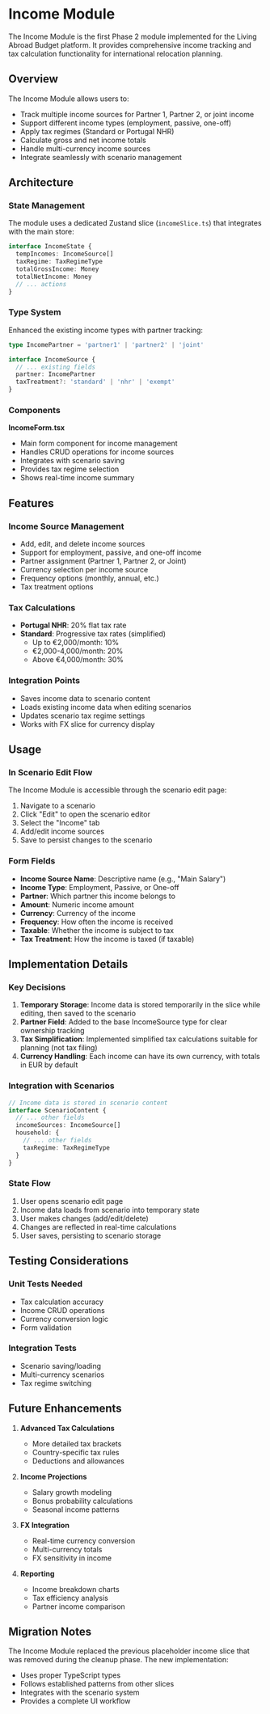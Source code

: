 # Income Module

The Income Module is the first Phase 2 module implemented for the Living Abroad Budget platform. It provides comprehensive income tracking and tax calculation functionality for international relocation planning.

## Overview

The Income Module allows users to:
- Track multiple income sources for Partner 1, Partner 2, or joint income
- Support different income types (employment, passive, one-off)
- Apply tax regimes (Standard or Portugal NHR)
- Calculate gross and net income totals
- Handle multi-currency income sources
- Integrate seamlessly with scenario management

## Architecture

### State Management

The module uses a dedicated Zustand slice (`incomeSlice.ts`) that integrates with the main store:

```typescript
interface IncomeState {
  tempIncomes: IncomeSource[]
  taxRegime: TaxRegimeType
  totalGrossIncome: Money
  totalNetIncome: Money
  // ... actions
}
```

### Type System

Enhanced the existing income types with partner tracking:

```typescript
type IncomePartner = 'partner1' | 'partner2' | 'joint'

interface IncomeSource {
  // ... existing fields
  partner: IncomePartner
  taxTreatment?: 'standard' | 'nhr' | 'exempt'
}
```

### Components

**IncomeForm.tsx**
- Main form component for income management
- Handles CRUD operations for income sources
- Integrates with scenario saving
- Provides tax regime selection
- Shows real-time income summary

## Features

### Income Source Management
- Add, edit, and delete income sources
- Support for employment, passive, and one-off income
- Partner assignment (Partner 1, Partner 2, or Joint)
- Currency selection per income source
- Frequency options (monthly, annual, etc.)
- Tax treatment options

### Tax Calculations
- **Portugal NHR**: 20% flat tax rate
- **Standard**: Progressive tax rates (simplified)
  - Up to €2,000/month: 10%
  - €2,000-4,000/month: 20%
  - Above €4,000/month: 30%

### Integration Points
- Saves income data to scenario content
- Loads existing income data when editing scenarios
- Updates scenario tax regime settings
- Works with FX slice for currency display

## Usage

### In Scenario Edit Flow

The Income Module is accessible through the scenario edit page:

1. Navigate to a scenario
2. Click "Edit" to open the scenario editor
3. Select the "Income" tab
4. Add/edit income sources
5. Save to persist changes to the scenario

### Form Fields

- **Income Source Name**: Descriptive name (e.g., "Main Salary")
- **Income Type**: Employment, Passive, or One-off
- **Partner**: Which partner this income belongs to
- **Amount**: Numeric income amount
- **Currency**: Currency of the income
- **Frequency**: How often the income is received
- **Taxable**: Whether the income is subject to tax
- **Tax Treatment**: How the income is taxed (if taxable)

## Implementation Details

### Key Decisions

1. **Temporary Storage**: Income data is stored temporarily in the slice while editing, then saved to the scenario
2. **Partner Field**: Added to the base IncomeSource type for clear ownership tracking
3. **Tax Simplification**: Implemented simplified tax calculations suitable for planning (not tax filing)
4. **Currency Handling**: Each income can have its own currency, with totals in EUR by default

### Integration with Scenarios

```typescript
// Income data is stored in scenario content
interface ScenarioContent {
  // ... other fields
  incomeSources: IncomeSource[]
  household: {
    // ... other fields
    taxRegime: TaxRegimeType
  }
}
```

### State Flow

1. User opens scenario edit page
2. Income data loads from scenario into temporary state
3. User makes changes (add/edit/delete)
4. Changes are reflected in real-time calculations
5. User saves, persisting to scenario storage

## Testing Considerations

### Unit Tests Needed
- Tax calculation accuracy
- Income CRUD operations
- Currency conversion logic
- Form validation

### Integration Tests
- Scenario saving/loading
- Multi-currency scenarios
- Tax regime switching

## Future Enhancements

1. **Advanced Tax Calculations**
   - More detailed tax brackets
   - Country-specific tax rules
   - Deductions and allowances

2. **Income Projections**
   - Salary growth modeling
   - Bonus probability calculations
   - Seasonal income patterns

3. **FX Integration**
   - Real-time currency conversion
   - Multi-currency totals
   - FX sensitivity in income

4. **Reporting**
   - Income breakdown charts
   - Tax efficiency analysis
   - Partner income comparison

## Migration Notes

The Income Module replaced the previous placeholder income slice that was removed during the cleanup phase. The new implementation:
- Uses proper TypeScript types
- Follows established patterns from other slices
- Integrates with the scenario system
- Provides a complete UI workflow